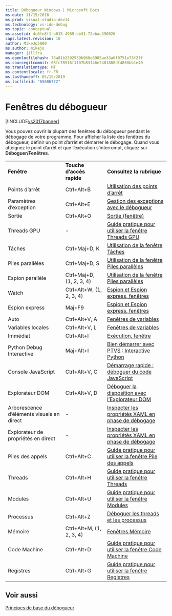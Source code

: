 ```yaml
---
title: Débogueur Windows | Microsoft Docs
ms.date: 11/15/2016
ms.prod: visual-studio-dev14
ms.technology: vs-ide-debug
ms.topic: conceptual
ms.assetid: 4c6fe8f1-b015-4989-bb31-72ebac390026
caps.latest.revision: 10
author: MikeJo5000
ms.author: mikejo
manager: jillfra
ms.openlocfilehash: 78a81b2392959b968e8905ae33a6f0751e73f2ff
ms.sourcegitcommit: 08fc78516f1107b83f46e2401888df4868bb1e40
ms.translationtype: MT
ms.contentlocale: fr-FR
ms.lasthandoff: 05/15/2019
ms.locfileid: "65686772"
---
```

# <a name="debugger-windows"></a>Fenêtres du débogueur
[!INCLUDE[vs2017banner](../includes/vs2017banner.md)]

Vous pouvez ouvrir la plupart des fenêtres du débogueur pendant le débogage de votre programme. Pour afficher la liste des fenêtres du débogueur, définir un point d’arrêt et démarrer le débogage. Quand vous atteignez le point d’arrêt et que l’exécution s’interrompt, cliquez sur **Déboguer/Fenêtres**.  
  
||||  
|-|-|-|  
|**Fenêtre**|**Touche d’accès rapide**|**Consultez la rubrique**|  
|Points d’arrêt|Ctrl+Alt+B|[Utilisation des points d’arrêt](../debugger/using-breakpoints.md)|  
|Paramètres d’exception|Ctrl+Alt+E|[Gestion des exceptions avec le débogueur](../debugger/managing-exceptions-with-the-debugger.md)|  
|Sortie|Ctrl+Alt+O|[Sortie (fenêtre)](../ide/reference/output-window.md)|  
|Threads GPU|-|[Guide pratique pour utiliser la fenêtre Threads GPU](../debugger/how-to-use-the-gpu-threads-window.md)|  
|Tâches|Ctrl+Maj+D, K|[Utilisation de la fenêtre Tâches](../debugger/using-the-tasks-window.md)|  
|Piles parallèles|Ctrl+Maj+D, S|[Utilisation de la fenêtre Piles parallèles](../debugger/using-the-parallel-stacks-window.md)|  
|Espion parallèle|Ctrl+Maj+D, (1, 2, 3, 4)|[Utilisation de la fenêtre Piles parallèles](../debugger/using-the-parallel-stacks-window.md)|  
|Watch|Ctrl+Alt+W, (1, 2, 3, 4)|[Espion et Espion express, fenêtres](../debugger/watch-and-quickwatch-windows.md)|  
|Espion express|Maj+F9|[Espion et Espion express, fenêtres](../debugger/watch-and-quickwatch-windows.md)|  
|Auto|Ctrl+Alt+V, A|[Fenêtres de variables](https://msdn.microsoft.com/library/ce0a67f6-2502-4b7a-ba45-cc32f8aeba3e)|  
|Variables locales|Ctrl+Alt+V, L|[Fenêtres de variables](https://msdn.microsoft.com/library/ce0a67f6-2502-4b7a-ba45-cc32f8aeba3e)|  
|Immédiat|Ctrl+Alt+I|[Exécution, fenêtre](../ide/reference/immediate-window.md)|  
|Python Debug Interactive|Maj+Alt+I|[Bien démarrer avec PTVS : Interactive Python](../python/getting-started-with-ptvs-interactive-python.md)|  
|Console JavaScript|Ctrl+Alt+V, C|[Démarrage rapide : déboguer du code JavaScript](../debugger/quickstart-debug-javascript-using-the-console.md)|  
|Explorateur DOM|Ctrl+Alt+V, D|[Déboguer la disposition avec l’Explorateur DOM](../debugger/debug-layout-using-dom-explorer.md)|  
|Arborescence d’éléments visuels en direct|-|[Inspecter les propriétés XAML en phase de débogage](../debugger/inspect-xaml-properties-while-debugging.md)|  
|Explorateur de propriétés en direct|-|[Inspecter les propriétés XAML en phase de débogage](../debugger/inspect-xaml-properties-while-debugging.md)|  
|Piles des appels|Ctrl+Alt+C|[Guide pratique pour utiliser la fenêtre Pile des appels](../debugger/how-to-use-the-call-stack-window.md)|  
|Threads|Ctrl+Alt+H|[Guide pratique pour utiliser la fenêtre Threads](../debugger/how-to-use-the-threads-window.md)|  
|Modules|Ctrl+Alt+U|[Guide pratique pour utiliser la fenêtre Modules](../debugger/how-to-use-the-modules-window.md)|  
|Processus|Ctrl+Alt+Z|[Déboguer les threads et les processus](../debugger/debug-threads-and-processes.md)|  
|Mémoire|Ctrl+Alt+M, (1, 2, 3, 4)|[Fenêtres Mémoire](../debugger/memory-windows.md)|  
|Code Machine|Ctrl+Alt+D|[Guide pratique pour utiliser la fenêtre Code Machine](../debugger/how-to-use-the-disassembly-window.md)|  
|Registres|Ctrl+Alt+G|[Guide pratique pour utiliser la fenêtre Registres](../debugger/how-to-use-the-registers-window.md)|  
  
## <a name="see-also"></a>Voir aussi  
 [Principes de base du débogueur](../debugger/debugger-basics.md)
